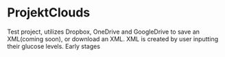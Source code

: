 # ProjektClouds
Test project, utilizes Dropbox, OneDrive and GoogleDrive to save an XML(coming soon), or download an XML. 
XML is created by user inputting their glucose levels. Early stages
